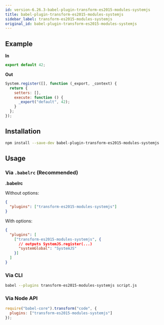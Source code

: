 ```yaml
---
id: version-6.26.3-babel-plugin-transform-es2015-modules-systemjs
title: babel-plugin-transform-es2015-modules-systemjs
sidebar_label: transform-es2015-modules-systemjs
original_id: babel-plugin-transform-es2015-modules-systemjs
---
```


## Example

**In**

```javascript
export default 42;
```

**Out**

```javascript
System.register([], function (_export, _context) {
  return {
    setters: [],
    execute: function () {
      _export("default", 42);
    }
  };
});
```

## Installation

```sh
npm install --save-dev babel-plugin-transform-es2015-modules-systemjs
```

## Usage

### Via `.babelrc` (Recommended)

**.babelrc**

Without options:

```json
{
  "plugins": ["transform-es2015-modules-systemjs"]
}
```

With options:

```json
{
  "plugins": [
    ["transform-es2015-modules-systemjs", {
      // outputs SystemJS.register(...)
      "systemGlobal": "SystemJS"
    }]
  ]
}
```

### Via CLI

```sh
babel --plugins transform-es2015-modules-systemjs script.js
```

### Via Node API

```javascript
require("babel-core").transform("code", {
  plugins: ["transform-es2015-modules-systemjs"]
});
```

